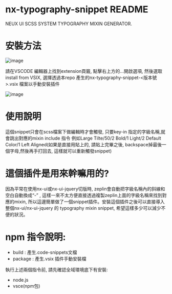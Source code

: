 # nx-typography-snippet README

NEUX UI SCSS SYSTEM TYPOGRAPHY MIXIN GENERATOR.

# 安裝方法

![image](https://i.imgur.com/YqlMRly.png)

請在VSCODE 編輯器上找到extension頁籤, 點擊右上方的...開啟選項, 然後選取 install from VSIX, 選擇透過本repo 產生的nx-typography-snippet-<版本號>.vsix 檔案以手動安裝插件

![image](https://i.imgur.com/SvgX3BZ.png)

# 使用說明

這個snippet只會在scss檔案下做編輯時才會觸發, 只要key-in 指定的字級名稱,就會跳出對應的mixin include 指令 
例如Large Tilte/50/2 Bold/1 Light/2 Default Color/1 Left Aligned(如果是直接用貼上的, 請貼上完畢之後, backspace掉最後一個字母,然後再手打回去, 這樣就可以重新觸發snippet)
# 這個插件是用來幹嘛用的?

因為平常在使用nx-ui或nx-ui-jquery切版時, zeplin會自動把字級名稱內的斜線和空白自動換成“-” , 這樣一來不太方便直接透過複製zeplin上面的字級名稱來找到對應的mixin, 所以這邊簡單做了一個snippet插件。安裝這個插件之後可以直接導入整個nx-ui/nx-ui-jquery 的 typography mixin snippet, 希望這樣多少可以減少不便的狀況。
# npm 指令說明: 

- build : 產生.code-snippets文檔
- package : 產生.vsix 插件手動安裝檔

執行上述兩個指令前, 請先確認全域環境底下有安裝:

- node.js
- vsce(npm包)

